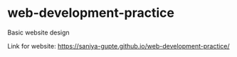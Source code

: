 # web-development-practice
Basic website design

Link for website:
https://saniya-gupte.github.io/web-development-practice/
